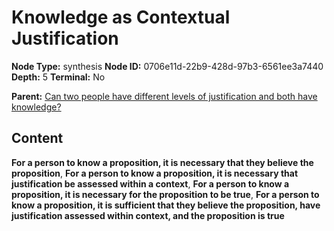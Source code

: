 # Knowledge as Contextual Justification

**Node Type:** synthesis
**Node ID:** 0706e11d-22b9-428d-97b3-6561ee3a7440
**Depth:** 5
**Terminal:** No

**Parent:** [Can two people have different levels of justification and both have knowledge?](can-two-people-have-different-levels-of-justification-and-both-have-knowledge-antithesis-6b9bfa93-1bf2-4d92-8b05-3927f13b2c4b.md)

## Content

**For a person to know a proposition, it is necessary that they believe the proposition**, **For a person to know a proposition, it is necessary that justification be assessed within a context**, **For a person to know a proposition, it is necessary for the proposition to be true**, **For a person to know a proposition, it is sufficient that they believe the proposition, have justification assessed within context, and the proposition is true**
